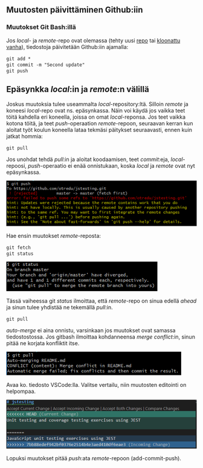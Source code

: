 ## Muutosten päivittäminen Github:iin

### Muutokset Git Bash:illä

Jos *local*- ja *remote*-repo ovat olemassa (tehty uusi [repo]("./uusirepo.html") tai [kloonattu vanha]("./kloonaus.html")), tiedostoja päivitetään Github:iin ajamalla:

    git add *
    git commit -m "Second update"
    git push

## Epäsynkka *local*:in ja *remote*:n välillä

Joskus muutoksia tulee useammalta *local*-repository:ltä. Silloin *remote* ja koneesi *local*-repo ovat ns. epäsynkassa. Näin voi käydä jos vaikka teet töitä kahdella eri koneella, joissa on omat *local*-reponsa. Jos teet vaikka kotona töitä, ja teet *push*-operaation *remote*-repoon, seuraavan kerran kun aloitat työt koulun koneella lataa tekmäsi päitykset seuraavasti, ennen kuin jatkat hommia:

    git pull

Jos unohdat tehdä *pull*:in ja aloitat koodaamisen, teet *commit*:eja, *local*-repoosi, *push*-operaatio ei enää onnistukaan, koska *local* ja *remote* ovat nyt epäsynkassa.

!["Push failed"](img/git_fail_fetch.PNG)

Hae ensin muutokset *remote*-reposta:

    git fetch
    git status

!["Git status"](img/git_pull_to_merge.PNG)

Tässä vaiheessa git *status* ilmoittaa, että *remote*-repo on sinua edellä *ahead* ja sinun tulee yhdistää ne tekemällä *pull*:in.

    git pull

*auto-merge* ei aina onnistu, varsinkaan jos muutokset ovat samassa tiedostostossa. Jos gitbash ilmoittaa kohdanneensa *merge conflict*:in, sinun pitää ne korjata konfliktit itse. 

!["Merge conflicts"](img/automerge_fail.PNG)

Avaa ko. tiedosto VSCode:lla. Valitse vertailu, niin muutosten editointi on helpompaa.

!["Merge + CSCode"](img/merge_conflict_vscode.PNG)

Lopuksi muutokset pitää *push*:ata *remote*-repoon (add-commit-push).